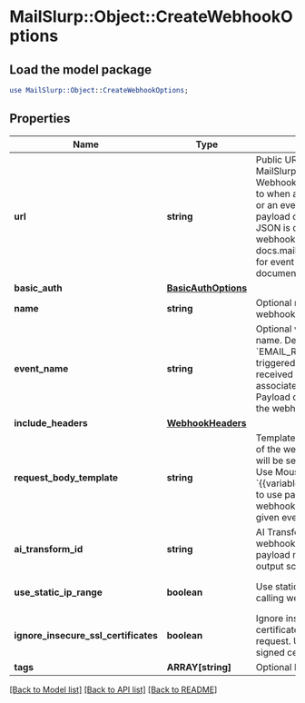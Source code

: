 # MailSlurp::Object::CreateWebhookOptions

## Load the model package
```perl
use MailSlurp::Object::CreateWebhookOptions;
```

## Properties
Name | Type | Description | Notes
------------ | ------------- | ------------- | -------------
**url** | **string** | Public URL on your server that MailSlurp can post WebhookNotification payload to when an email is received or an event is trigger. The payload of the submitted JSON is dependent on the webhook event type. See docs.mailslurp.com/webhooks for event payload documentation. | 
**basic_auth** | [**BasicAuthOptions**](BasicAuthOptions) |  | [optional] 
**name** | **string** | Optional name for the webhook | [optional] 
**event_name** | **string** | Optional webhook event name. Default is &#x60;EMAIL_RECEIVED&#x60; and is triggered when an email is received by the inbox associated with the webhook. Payload differ according to the webhook event name. | [optional] 
**include_headers** | [**WebhookHeaders**](WebhookHeaders) |  | [optional] 
**request_body_template** | **string** | Template for the JSON body of the webhook request that will be sent to your server. Use Moustache style &#x60;{{variableName}}&#x60; templating to use parts of the standard webhook payload for the given event. | [optional] 
**ai_transform_id** | **string** | AI Transform ID to apply to the webhook event and send a payload matching transform output schema | [optional] 
**use_static_ip_range** | **boolean** | Use static IP range when calling webhook endpoint | [optional] [default to false]
**ignore_insecure_ssl_certificates** | **boolean** | Ignore insecure SSL certificates when sending request. Useful for self-signed certs. | [optional] 
**tags** | **ARRAY[string]** | Optional list of tags | [optional] 

[[Back to Model list]](../README#documentation-for-models) [[Back to API list]](../README#documentation-for-api-endpoints) [[Back to README]](../README)


